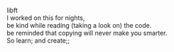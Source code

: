 libft<br>
I worked on this for nights,<br>
be kind while reading (taking a look on) the code.<br>
be reminded that copying will never make you smarter.<br>
So learn; and create;;
